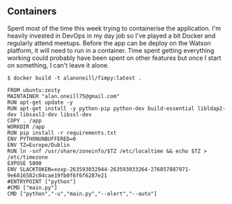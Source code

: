 ## Containers

Spent most of the time this week trying to containerise the application. I'm heavily invested in DevOps in my day job so I've played a bit Docker and regularly attend meetups. Before the app can be deploy on the Watson platform, it will need to run in a container. Time spent getting everything working could probably have been spent on other features but once I start on something, I can't leave it alone.

`$ docker build -t alanoneill/fimpy:latest . `

```docker
FROM ubuntu:zesty
MAINTAINER "alan.oneill75@gmail.com"
RUN apt-get update -y
RUN apt-get install -y python-pip python-dev build-essential libldap2-dev libsasl2-dev libssl-dev
COPY . /app
WORKDIR /app
RUN pip install -r requirements.txt
ENV PYTHONUNBUFFERED=0
ENV TZ=Europe/Dublin
RUN ln -snf /usr/share/zoneinfo/$TZ /etc/localtime && echo $TZ > /etc/timezone
EXPOSE 5000
ENV SLACKTOKEN=xoxp-263593032944-263593033264-276857887971-9e6816582c04cae19fb0f6f6f6287e21
#ENTRYPOINT ["python"]
#CMD ["main.py"]
CMD ["python","-u","main.py","--alert","--auto"]
```
